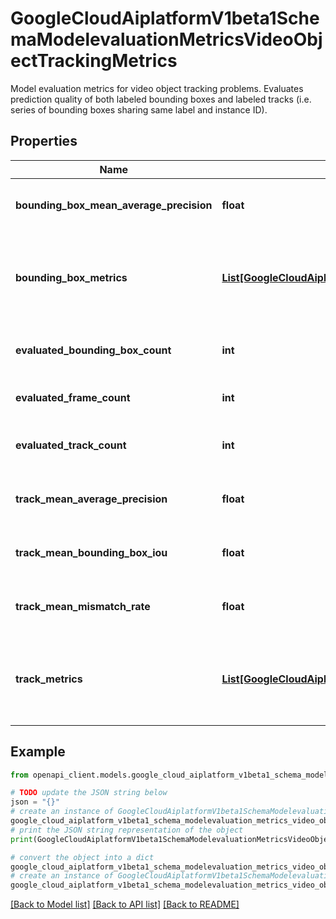 # GoogleCloudAiplatformV1beta1SchemaModelevaluationMetricsVideoObjectTrackingMetrics

Model evaluation metrics for video object tracking problems. Evaluates prediction quality of both labeled bounding boxes and labeled tracks (i.e. series of bounding boxes sharing same label and instance ID).

## Properties

Name | Type | Description | Notes
------------ | ------------- | ------------- | -------------
**bounding_box_mean_average_precision** | **float** | The single metric for bounding boxes evaluation: the &#x60;meanAveragePrecision&#x60; averaged over all &#x60;boundingBoxMetrics&#x60;. | [optional] 
**bounding_box_metrics** | [**List[GoogleCloudAiplatformV1beta1SchemaModelevaluationMetricsBoundingBoxMetrics]**](GoogleCloudAiplatformV1beta1SchemaModelevaluationMetricsBoundingBoxMetrics.md) | The bounding boxes match metrics for each intersection-over-union threshold 0.05,0.10,...,0.95,0.96,0.97,0.98,0.99 and each label confidence threshold 0.05,0.10,...,0.95,0.96,0.97,0.98,0.99 pair. | [optional] 
**evaluated_bounding_box_count** | **int** | UNIMPLEMENTED. The total number of bounding boxes (i.e. summed over all frames) the ground truth used to create this evaluation had. | [optional] 
**evaluated_frame_count** | **int** | UNIMPLEMENTED. The number of video frames used to create this evaluation. | [optional] 
**evaluated_track_count** | **int** | UNIMPLEMENTED. The total number of tracks (i.e. as seen across all frames) the ground truth used to create this evaluation had. | [optional] 
**track_mean_average_precision** | **float** | UNIMPLEMENTED. The single metric for tracks accuracy evaluation: the &#x60;meanAveragePrecision&#x60; averaged over all &#x60;trackMetrics&#x60;. | [optional] 
**track_mean_bounding_box_iou** | **float** | UNIMPLEMENTED. The single metric for tracks bounding box iou evaluation: the &#x60;meanBoundingBoxIou&#x60; averaged over all &#x60;trackMetrics&#x60;. | [optional] 
**track_mean_mismatch_rate** | **float** | UNIMPLEMENTED. The single metric for tracking consistency evaluation: the &#x60;meanMismatchRate&#x60; averaged over all &#x60;trackMetrics&#x60;. | [optional] 
**track_metrics** | [**List[GoogleCloudAiplatformV1beta1SchemaModelevaluationMetricsTrackMetrics]**](GoogleCloudAiplatformV1beta1SchemaModelevaluationMetricsTrackMetrics.md) | UNIMPLEMENTED. The tracks match metrics for each intersection-over-union threshold 0.05,0.10,...,0.95,0.96,0.97,0.98,0.99 and each label confidence threshold 0.05,0.10,...,0.95,0.96,0.97,0.98,0.99 pair. | [optional] 

## Example

```python
from openapi_client.models.google_cloud_aiplatform_v1beta1_schema_modelevaluation_metrics_video_object_tracking_metrics import GoogleCloudAiplatformV1beta1SchemaModelevaluationMetricsVideoObjectTrackingMetrics

# TODO update the JSON string below
json = "{}"
# create an instance of GoogleCloudAiplatformV1beta1SchemaModelevaluationMetricsVideoObjectTrackingMetrics from a JSON string
google_cloud_aiplatform_v1beta1_schema_modelevaluation_metrics_video_object_tracking_metrics_instance = GoogleCloudAiplatformV1beta1SchemaModelevaluationMetricsVideoObjectTrackingMetrics.from_json(json)
# print the JSON string representation of the object
print(GoogleCloudAiplatformV1beta1SchemaModelevaluationMetricsVideoObjectTrackingMetrics.to_json())

# convert the object into a dict
google_cloud_aiplatform_v1beta1_schema_modelevaluation_metrics_video_object_tracking_metrics_dict = google_cloud_aiplatform_v1beta1_schema_modelevaluation_metrics_video_object_tracking_metrics_instance.to_dict()
# create an instance of GoogleCloudAiplatformV1beta1SchemaModelevaluationMetricsVideoObjectTrackingMetrics from a dict
google_cloud_aiplatform_v1beta1_schema_modelevaluation_metrics_video_object_tracking_metrics_from_dict = GoogleCloudAiplatformV1beta1SchemaModelevaluationMetricsVideoObjectTrackingMetrics.from_dict(google_cloud_aiplatform_v1beta1_schema_modelevaluation_metrics_video_object_tracking_metrics_dict)
```
[[Back to Model list]](../README.md#documentation-for-models) [[Back to API list]](../README.md#documentation-for-api-endpoints) [[Back to README]](../README.md)


